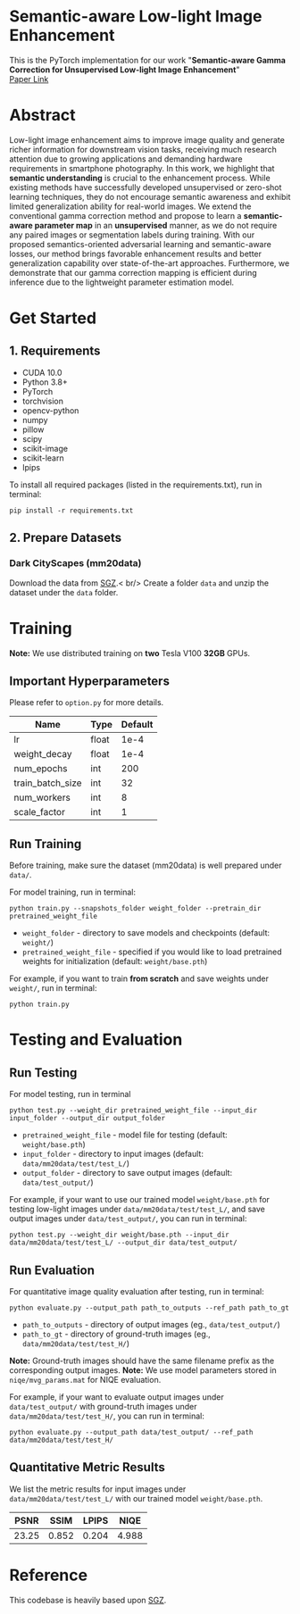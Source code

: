 # Semantic-aware Low-light Image Enhancement
This is the PyTorch implementation for our work "**Semantic-aware Gamma Correction for Unsupervised Low-light Image Enhancement**"<br />
[Paper Link](https://ieeexplore.ieee.org/document/10095394)

# Abstract

Low-light image enhancement aims to improve image quality and generate richer information for downstream vision tasks, receiving much research attention due to growing applications and demanding hardware requirements in smartphone photography. In this work, we highlight that **semantic understanding** is crucial to the enhancement process. While existing methods have successfully developed unsupervised or zero-shot learning techniques, they do not encourage semantic awareness and exhibit limited generalization ability for real-world images. We extend the conventional gamma correction method and propose to learn a **semantic-aware parameter map** in an **unsupervised** manner, as we do not require any paired images or segmentation labels during training. With our proposed semantics-oriented adversarial learning and semantic-aware losses, our method brings favorable enhancement results and better generalization capability over state-of-the-art approaches. Furthermore, we demonstrate that our gamma correction mapping is efficient during inference due to the lightweight parameter estimation model.

# Get Started

## 1. Requirements
* CUDA 10.0
* Python 3.8+
* PyTorch
* torchvision
* opencv-python
* numpy
* pillow
* scipy
* scikit-image
* scikit-learn
* lpips

To install all required packages (listed in the requirements.txt), run in terminal:
```
pip install -r requirements.txt
```

## 2. Prepare Datasets
### Dark CityScapes (mm20data)
Download the data from [SGZ](https://github.com/ShenZheng2000/Semantic-Guided-Low-Light-Image-Enhancement).< br/>
Create a folder `data` and unzip the dataset under the `data` folder.

# Training

**Note:** We use distributed training on **two** Tesla V100 **32GB** GPUs.

## Important Hyperparameters
Please refer to `option.py` for more details.

| Name                 | Type  | Default   |
|----------------------|-------|-----------|
| lr                   | float | 1e-4      |
| weight_decay         | float | 1e-4      |
| num_epochs           | int   | 200       |
| train_batch_size     | int   | 32        |
| num_workers          | int   | 8         |
| scale_factor         | int   | 1         |

## Run Training
Before training, make sure the dataset (mm20data) is well prepared under `data/`.

For model training, run in terminal:
```
python train.py --snapshots_folder weight_folder --pretrain_dir pretrained_weight_file
```

- `weight_folder` - directory to save models and checkpoints (default: `weight/`)
- `pretrained_weight_file` - specified if you would like to load pretrained weights for initialization (default: `weight/base.pth`)

For example, if you want to train **from scratch** and save weights under `weight/`, run in terminal:
```
python train.py
```

# Testing and Evaluation

## Run Testing
For model testing, run in terminal 
```
python test.py --weight_dir pretrained_weight_file --input_dir input_folder --output_dir output_folder
```

- `pretrained_weight_file` - model file for testing (default: `weight/base.pth`)
- `input_folder` - directory to input images (default: `data/mm20data/test/test_L/`)
- `output_folder` - directory to save output images (default: `data/test_output/`)

For example, if your want to use our trained model `weight/base.pth` for testing low-light images under `data/mm20data/test/test_L/`, and save output images under `data/test_output/`, you can run in terminal:
```
python test.py --weight_dir weight/base.pth --input_dir data/mm20data/test/test_L/ --output_dir data/test_output/
```

## Run Evaluation
For quantitative image quality evaluation after testing, run in terminal:
```
python evaluate.py --output_path path_to_outputs --ref_path path_to_gt
```

- `path_to_outputs` - directory of output images (eg., `data/test_output/`)
- `path_to_gt` - directory of ground-truth images (eg., `data/mm20data/test/test_H/`)

**Note:** Ground-truth images should have the same filename prefix as the corresponding output images.
**Note:** We use model parameters stored in `niqe/mvg_params.mat` for NIQE evaluation.

For example, if your want to evaluate output images under `data/test_output/` with ground-truth images under `data/mm20data/test/test_H/`, you can run in terminal:
```
python evaluate.py --output_path data/test_output/ --ref_path data/mm20data/test/test_H/
```

## Quantitative Metric Results
We list the metric results for input images under `data/mm20data/test/test_L/` with our trained model `weight/base.pth`.

| PSNR  | SSIM  | LPIPS | NIQE  |
|-------|-------|-------|-------|
| 23.25 | 0.852 | 0.204 | 4.988 |

# Reference
This codebase is heavily based upon [SGZ](https://github.com/ShenZheng2000/Semantic-Guided-Low-Light-Image-Enhancement).
